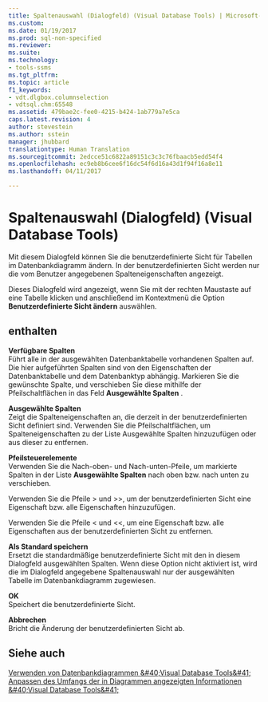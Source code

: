 ```yaml
---
title: Spaltenauswahl (Dialogfeld) (Visual Database Tools) | Microsoft-Dokumentation
ms.custom: 
ms.date: 01/19/2017
ms.prod: sql-non-specified
ms.reviewer: 
ms.suite: 
ms.technology:
- tools-ssms
ms.tgt_pltfrm: 
ms.topic: article
f1_keywords:
- vdt.dlgbox.columnselection
- vdtsql.chm:65548
ms.assetid: 479bae2c-fee0-4215-b424-1ab779a7e5ca
caps.latest.revision: 4
author: stevestein
ms.author: sstein
manager: jhubbard
translationtype: Human Translation
ms.sourcegitcommit: 2edcce51c6822a89151c3c3c76fbaacb5edd54f4
ms.openlocfilehash: ec9eb8b6cee6f16dc54f6d16a43d1f94f16a8e11
ms.lasthandoff: 04/11/2017

---
```

# <a name="column-selection-dialog-box-visual-database-tools"></a>Spaltenauswahl (Dialogfeld) (Visual Database Tools)
Mit diesem Dialogfeld können Sie die benutzerdefinierte Sicht für Tabellen im Datenbankdiagramm ändern. In der benutzerdefinierten Sicht werden nur die vom Benutzer angegebenen Spalteneigenschaften angezeigt.  
  
Dieses Dialogfeld wird angezeigt, wenn Sie mit der rechten Maustaste auf eine Tabelle klicken und anschließend im Kontextmenü die Option **Benutzerdefinierte Sicht ändern** auswählen.  
  
## <a name="options"></a>enthalten  
**Verfügbare Spalten**  
Führt alle in der ausgewählten Datenbanktabelle vorhandenen Spalten auf. Die hier aufgeführten Spalten sind von den Eigenschaften der Datenbanktabelle und dem Datenbanktyp abhängig. Markieren Sie die gewünschte Spalte, und verschieben Sie diese mithilfe der Pfeilschaltflächen in das Feld **Ausgewählte Spalten** .  
  
**Ausgewählte Spalten**  
Zeigt die Spalteneigenschaften an, die derzeit in der benutzerdefinierten Sicht definiert sind. Verwenden Sie die Pfeilschaltflächen, um Spalteneigenschaften zu der Liste Ausgewählte Spalten hinzuzufügen oder aus dieser zu entfernen.  
  
**Pfeilsteuerelemente**  
Verwenden Sie die Nach-oben- und Nach-unten-Pfeile, um markierte Spalten in der Liste **Ausgewählte Spalten** nach oben bzw. nach unten zu verschieben.  
  
Verwenden Sie die Pfeile > und >>, um der benutzerdefinierten Sicht eine Eigenschaft bzw. alle Eigenschaften hinzuzufügen.  
  
Verwenden Sie die Pfeile < und <<, um eine Eigenschaft bzw. alle Eigenschaften aus der benutzerdefinierten Sicht zu entfernen.  
  
**Als Standard speichern**  
Ersetzt die standardmäßige benutzerdefinierte Sicht mit den in diesem Dialogfeld ausgewählten Spalten. Wenn diese Option nicht aktiviert ist, wird die im Dialogfeld angegebene Spaltenauswahl nur der ausgewählten Tabelle im Datenbankdiagramm zugewiesen.  
  
**OK**  
Speichert die benutzerdefinierte Sicht.  
  
**Abbrechen**  
Bricht die Änderung der benutzerdefinierten Sicht ab.  
  
## <a name="see-also"></a>Siehe auch  
[Verwenden von Datenbankdiagrammen &amp;#40;Visual Database Tools&amp;#41;](../../ssms/visual-db-tools/work-with-database-diagrams-visual-database-tools.md)  
[Anpassen des Umfangs der in Diagrammen angezeigten Informationen &amp;#40;Visual Database Tools&amp;#41;](../../ssms/visual-db-tools/customize-the-amount-of-information-displayed-in-diagrams-visual-database-tools.md)  
  

